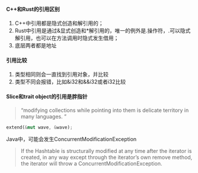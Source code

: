 #### C++和Rust的引用区别
1. C++中引用都是隐式创造和解引用的；
2. Rust中引用是通过&显式创造和*解引用的，唯一的例外是.操作符，.可以隐式解引用，也可以在方法调用时隐式发生借用；
3. 底层两者都是地址
#### 引用比较
1. 类型相同则会一直找到引用对象，并比较
2. 类型不同会报错，比如&i32和&&i32或者i32比较
#### Slice和trait object的引用是胖指针
> “modifying collections while pointing into them is delicate territory in many languages. ”
```rust
extend(&mut wave, &wave);
```
Java中，可能会发生ConcurrentModificationException
 > If the Hashtable is structurally modified at any time after the iterator is created, in any way except through the iterator’s own remove method, the iterator will throw a ConcurrentModificationException.

 
